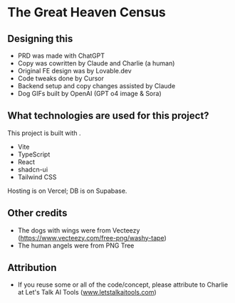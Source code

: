 # The Great Heaven Census 

## Designing this

- PRD was made with ChatGPT 
- Copy was cowritten by Claude and Charlie (a human)
- Original FE design was by Lovable.dev
- Code tweaks done by Cursor 
- Backend setup and copy changes assisted by Claude
- Dog GIFs built by OpenAI (GPT o4 image & Sora)

## What technologies are used for this project?

This project is built with .

- Vite
- TypeScript
- React
- shadcn-ui
- Tailwind CSS

Hosting is on Vercel; DB is on Supabase.

## Other credits

- The dogs with wings were from Vecteezy (https://www.vecteezy.com/free-png/washy-tape)
- The human angels were from PNG Tree

## Attribution

- If you reuse some or all of the code/concept, please attribute to Charlie at Let's Talk AI Tools (www.letstalkaitools.com)